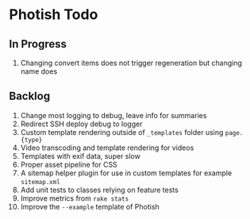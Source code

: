 # Photish Todo

## In Progress

1. Changing convert items does not trigger regeneration but changing name does

## Backlog

1. Change most logging to debug, leave info for summaries
1. Redirect SSH deploy debug to logger
1. Custom template rendering outside of `_templates` folder using `page.{type}`
1. Video transcoding and template rendering for videos
1. Templates with exif data, super slow
1. Proper asset pipeline for CSS
1. A sitemap helper plugin for use in custom templates for example
   `sitemap.xml`
1. Add unit tests to classes relying on feature tests
1. Improve metrics from `rake stats`
1. Improve the `--example` template of Photish

